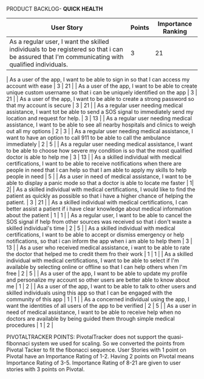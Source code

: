 PRODUCT BACKLOG- **QUICK HEALTH**

| User Story | Points | Importance Ranking |
| --- | --- | --- |
|As a regular user, I want the skilled individuals to be registered so that i can be assured that I'm communicating with qualified individuals. | 3 | 21|

| As a user of the app, I want to be able to sign in so that I can access my account with ease | 3 | 21 |
| As a user of the app, I want to be able to create unique custom username so that i can be uniquely identified on the app | 3 | 21 |
| As a user of the app, I want to be able to create a strong password so that my account is secure | 3 | 21 |
| As a regular user needing medical assistance, I want tot be able to send a SOS signal to immediately send my location and request for help. | 3 | 13 |
| As a regular user needing medical assistance, I want to be able to see all nearby hospitals and clinics to weigh out all my options | 2 | 3 |
| As a regular user needing medical assistance, I want to have an option to call 911 to be able to call the ambulance immediately | 2 | 5 |
| As a regular user needing medical assistance, I want to be able to choose how severe my condition is so that the most qualified doctor is able to help me | 3 | 13 |
| As a skilled individual with medical certifications, I want to be able to receive notifications when there are people in need that I can help so that I am able to apply my skills to help people in need | 5 |
| As a user in need of medical assistance, I want to be able to display a panic mode so that a doctor is able to locate me faster | 1| 2|
| As a skilled individual with medical certifications, I would like to find the patient as quickly as possible so that i have a higher chance of helping the patient. | 3 | 21 |
| As a skilled individual with medical certifications, I can better assist a patient if i have clear knowledge about medical information about the patient | 1 | 1 |
| As a regular user, I want to be able to cancel the SOS signal if help from other sources was received so that i don't waste a skilled individual's time | 2 | 5 |
| As a skilled individual with medical certifications, I want to be able to accept or dismiss emergency or help notifications, so that i can inform the app when i am able to help them | 3 | 13 |
| As a user who received medical assistance, i want to be able to rate the doctor that helped me to credit them fro their work | 1 | 1 |
| As a skilled individual with medical certifications, I want to be able to select if I'm available by selecting online or offline so that I can help others when I'm free | 2 | 5 |
| As a user of the app, I want to be able to update my profile and personalize my account so other users are better able to know about me | 1 | 2 |
| As a user of the app, I want to be able to talk to other users and skilled individuals using this app so that I can be engaged with the community of this app | 1 | 1 |
| As a concerned individual using the app, I want the identities of all users of the app to be verified | 2 | 5 |
| As a user in need of medical assistance, I want to be able to receive help when no doctors are available  by being guided them through simple medical procedures | 1 | 2 |


PIVOTALTRACKER POINTS: 
  PivotalTracker does not support the quasi-fibonnaci system we used for scaling.
  So we converted the points from Pivotal Tacker to fit the fibonacci sequence. 
  User Stories with 1 point on Pivotal have an Importance Rating of 1-2. Having 2 points on Pivotal means Importance Rating of 3-5.
  Importance Rating of 8-21 are given to user stories with 3 points on Pivotal.
